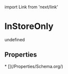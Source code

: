 import Link from 'next/link'
# InStoreOnly

undefined

## Properties

<Grid>
* [](/Properties/Schema.org/)

</Grid>

